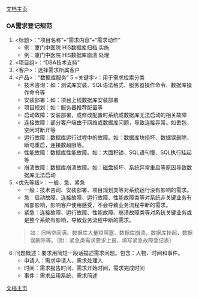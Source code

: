 <link href="../zoe_docs.css" rel="stylesheet" type="text/css" />

[文档主页](../index.html)

###	OA需求登记规范
1.	<标题>：“项目名称”+“需求内容”+“需求动作”
	*	例：厦门中医院 HIS数据库归档 实施
	*	例：厦门中医院 HIS数据库崩溃 处理
2.	<项目组>：“DBA技术支持”
3.	<客户>：选择需求所属客户
4.	<产品>：“数据库服务”
5	<关键字>：用于需求检索分类
	*	技术咨询：如：测试库安装、SQL语法格式、服务器操作命令、数据库操作命令等
	*	安装部署：如：项目上线数据库安装部署
	*	项目规划：如：服务器推荐配置等
	*	启动故障：安装部署，或修改配置时系统或数据库无法启动的相关故障
	*	连接故障：部分客户端由于网络或数据库问题，导致连接异常。如丢包，空闲时断开等
	*	运行故障：数据库运行过程中的故障。如：数据库块损坏、数据误删除，断电重启，连接数超限等。
	*	性能故障：数据库性能故障。如：大面积锁、SQL语句慢、SQL执行挂起等
	*	崩溃故障：数据库崩溃故障。如：磁盘损坏、系统异常重启等原因导致数据库无法启动
5.	<优先等级>：一般、急、紧急
	*	一般：技术咨询、安装部署、项目规划类等对系统运行没有影响的需求。
	*	急：启动故障、连接故障、运行故障、性能故障类等对系统非关键业务有局部影响，影响客户使用感受，不会导致业务流程中断的需求。
	*	紧急：连接故障、运行故障、性能故障、崩溃故障类等对系统关键业务或是整个系统有影响，导致业务流程中断的需求。
	>	如：归档空间满、数据库大量锁阻塞、数据库崩溃，数据库挂起，数据误删除等。（附：紧急类需求要求上报，填写紧急故障登记表）
6.	问题概述：要求用简短一段话描述需求问题。包含：人物、时间和事件。
	*	申请人：需求申请人、需求处理人
	*	时间：需求报告时间、需求开始时间，需求完成时间
	*	事件：需求应用系统、需求简述



[文档主页](../index.html)
